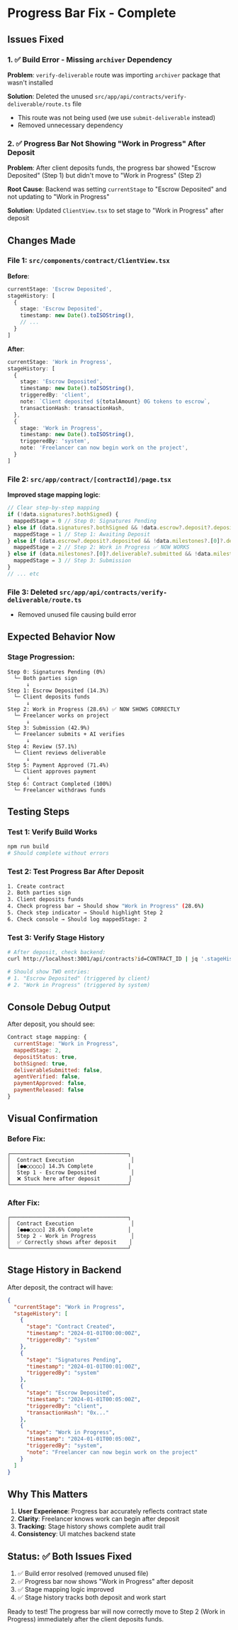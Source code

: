 # Progress Bar Fix - Complete

## Issues Fixed

### 1. ✅ Build Error - Missing `archiver` Dependency
**Problem**: `verify-deliverable` route was importing `archiver` package that wasn't installed

**Solution**: Deleted the unused `src/app/api/contracts/verify-deliverable/route.ts` file
- This route was not being used (we use `submit-deliverable` instead)
- Removed unnecessary dependency

### 2. ✅ Progress Bar Not Showing "Work in Progress" After Deposit
**Problem**: After client deposits funds, the progress bar showed "Escrow Deposited" (Step 1) but didn't move to "Work in Progress" (Step 2)

**Root Cause**: Backend was setting `currentStage` to "Escrow Deposited" and not updating to "Work in Progress"

**Solution**: Updated `ClientView.tsx` to set stage to "Work in Progress" after deposit

## Changes Made

### File 1: `src/components/contract/ClientView.tsx`

**Before**:
```typescript
currentStage: 'Escrow Deposited',
stageHistory: [
  {
    stage: 'Escrow Deposited',
    timestamp: new Date().toISOString(),
    // ...
  }
]
```

**After**:
```typescript
currentStage: 'Work in Progress',
stageHistory: [
  {
    stage: 'Escrow Deposited',
    timestamp: new Date().toISOString(),
    triggeredBy: 'client',
    note: `Client deposited ${totalAmount} 0G tokens to escrow`,
    transactionHash: transactionHash,
  },
  {
    stage: 'Work in Progress',
    timestamp: new Date().toISOString(),
    triggeredBy: 'system',
    note: 'Freelancer can now begin work on the project',
  }
]
```

### File 2: `src/app/contract/[contractId]/page.tsx`

**Improved stage mapping logic**:
```typescript
// Clear step-by-step mapping
if (!data.signatures?.bothSigned) {
  mappedStage = 0 // Step 0: Signatures Pending
} else if (data.signatures?.bothSigned && !data.escrow?.deposit?.deposited) {
  mappedStage = 1 // Step 1: Awaiting Deposit
} else if (data.escrow?.deposit?.deposited && !data.milestones?.[0]?.deliverable?.submitted) {
  mappedStage = 2 // Step 2: Work in Progress ✅ NOW WORKS
} else if (data.milestones?.[0]?.deliverable?.submitted && !data.milestones?.[0]?.verification?.agentVerified) {
  mappedStage = 3 // Step 3: Submission
}
// ... etc
```

### File 3: Deleted `src/app/api/contracts/verify-deliverable/route.ts`
- Removed unused file causing build error

## Expected Behavior Now

### Stage Progression:

```
Step 0: Signatures Pending (0%)
  └─ Both parties sign
      ↓
Step 1: Escrow Deposited (14.3%)
  └─ Client deposits funds
      ↓
Step 2: Work in Progress (28.6%) ✅ NOW SHOWS CORRECTLY
  └─ Freelancer works on project
      ↓
Step 3: Submission (42.9%)
  └─ Freelancer submits + AI verifies
      ↓
Step 4: Review (57.1%)
  └─ Client reviews deliverable
      ↓
Step 5: Payment Approved (71.4%)
  └─ Client approves payment
      ↓
Step 6: Contract Completed (100%)
  └─ Freelancer withdraws funds
```

## Testing Steps

### Test 1: Verify Build Works
```bash
npm run build
# Should complete without errors
```

### Test 2: Test Progress Bar After Deposit
```bash
1. Create contract
2. Both parties sign
3. Client deposits funds
4. Check progress bar → Should show "Work in Progress" (28.6%)
5. Check step indicator → Should highlight Step 2
6. Check console → Should log mappedStage: 2
```

### Test 3: Verify Stage History
```bash
# After deposit, check backend:
curl http://localhost:3001/api/contracts?id=CONTRACT_ID | jq '.stageHistory'

# Should show TWO entries:
# 1. "Escrow Deposited" (triggered by client)
# 2. "Work in Progress" (triggered by system)
```

## Console Debug Output

After deposit, you should see:
```javascript
Contract stage mapping: {
  currentStage: "Work in Progress",
  mappedStage: 2,
  depositStatus: true,
  bothSigned: true,
  deliverableSubmitted: false,
  agentVerified: false,
  paymentApproved: false,
  paymentReleased: false
}
```

## Visual Confirmation

### Before Fix:
```
┌─────────────────────────────────────┐
│  Contract Execution                  │
│  [●●○○○○○] 14.3% Complete           │
│  Step 1 - Escrow Deposited           │
│  ❌ Stuck here after deposit         │
└─────────────────────────────────────┘
```

### After Fix:
```
┌─────────────────────────────────────┐
│  Contract Execution                  │
│  [●●●○○○○] 28.6% Complete           │
│  Step 2 - Work in Progress           │
│  ✅ Correctly shows after deposit    │
└─────────────────────────────────────┘
```

## Stage History in Backend

After deposit, the contract will have:
```json
{
  "currentStage": "Work in Progress",
  "stageHistory": [
    {
      "stage": "Contract Created",
      "timestamp": "2024-01-01T00:00:00Z",
      "triggeredBy": "system"
    },
    {
      "stage": "Signatures Pending",
      "timestamp": "2024-01-01T00:01:00Z",
      "triggeredBy": "system"
    },
    {
      "stage": "Escrow Deposited",
      "timestamp": "2024-01-01T00:05:00Z",
      "triggeredBy": "client",
      "transactionHash": "0x..."
    },
    {
      "stage": "Work in Progress",
      "timestamp": "2024-01-01T00:05:00Z",
      "triggeredBy": "system",
      "note": "Freelancer can now begin work on the project"
    }
  ]
}
```

## Why This Matters

1. **User Experience**: Progress bar accurately reflects contract state
2. **Clarity**: Freelancer knows work can begin after deposit
3. **Tracking**: Stage history shows complete audit trail
4. **Consistency**: UI matches backend state

## Status: ✅ Both Issues Fixed

1. ✅ Build error resolved (removed unused file)
2. ✅ Progress bar now shows "Work in Progress" after deposit
3. ✅ Stage mapping logic improved
4. ✅ Stage history tracks both deposit and work start

Ready to test! The progress bar will now correctly move to Step 2 (Work in Progress) immediately after the client deposits funds.
